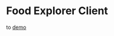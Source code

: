 <h1> Food Explorer Client </h1>

to <a href="https://main--lustrous-gecko-a1a0e5.netlify.app/">demo</a>
